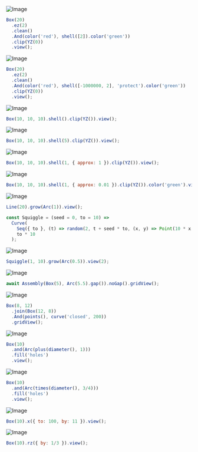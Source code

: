 ![Image](shape_2.md.$1.png)

```JavaScript
Box(20)
  .ez(2)
  .clean()
  .And(color('red'), shell([2]).color('green'))
  .clip(YZ(0))
  .view();
```

![Image](shape_2.md.$2.png)

```JavaScript
Box(20)
  .ez(2)
  .clean()
  .And(color('red'), shell([-1000000, 2], 'protect').color('green'))
  .clip(YZ(0))
  .view();
```

![Image](shape_2.md.$3.png)

```JavaScript
Box(10, 10, 10).shell().clip(YZ()).view();
```

![Image](shape_2.md.$4.png)

```JavaScript
Box(10, 10, 10).shell(5).clip(YZ()).view();
```

![Image](shape_2.md.$5.png)

```JavaScript
Box(10, 10, 10).shell(1, { approx: 1 }).clip(YZ()).view();
```

![Image](shape_2.md.$6.png)

```JavaScript
Box(10, 10, 10).shell(1, { approx: 0.01 }).clip(YZ()).color('green').view();
```

![Image](shape_2.md.$7.png)

```JavaScript
Line(20).grow(Arc(1)).view();
```

```JavaScript
const Squiggle = (seed = 0, to = 10) =>
  Curve(
    Seq({ to }, (t) => random(2, t + seed * to, (x, y) => Point(10 * x, 10 * y))),
    to * 10
  );
```

![Image](shape_2.md.$8_2.png)

```JavaScript
Squiggle(1, 10).grow(Arc(0.5)).view(2);
```

![Image](shape_2.md.$9.png)

```JavaScript
await Assembly(Box(5), Arc(5.5).gap()).noGap().gridView();
```

![Image](shape_2.md.$10.png)

```JavaScript
Box(8, 12)
  .join(Box(12, 8))
  .And(points(), curve('closed', 200))
  .gridView();
```

![Image](shape_2.md.$11.png)

```JavaScript
Box(10)
  .and(Arc(plus(diameter(), 1)))
  .fill('holes')
  .view();
```

![Image](shape_2.md.$12.png)

```JavaScript
Box(10)
  .and(Arc(times(diameter(), 3/4)))
  .fill('holes')
  .view();
```

![Image](shape_2.md.$13.png)

```JavaScript
Box(10).x({ to: 100, by: 11 }).view();
```

![Image](shape_2.md.$14.png)

```JavaScript
Box(10).rz({ by: 1/3 }).view();
```
